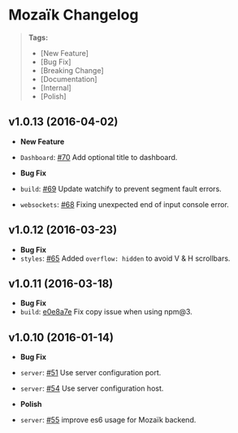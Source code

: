 # Mozaïk Changelog

> **Tags:**
> - [New Feature]
> - [Bug Fix]
> - [Breaking Change]
> - [Documentation]
> - [Internal]
> - [Polish]

## v1.0.13 (2016-04-02)

* **New Feature**
 * `Dashboard`: [#70](https://github.com/plouc/mozaik/pull/70) Add optional title to dashboard.
 
* **Bug Fix**
 * `build`: [#69](https://github.com/plouc/mozaik/pull/69) Update watchify to prevent segment fault errors.
 * `websockets`: [#68](https://github.com/plouc/mozaik/pull/68) Fixing unexpected end of input console error.

## v1.0.12 (2016-03-23)

* **Bug Fix**
 * `styles`: [#65](https://github.com/plouc/mozaik/pull/65) Added `overflow: hidden` to avoid V & H scrollbars.

## v1.0.11 (2016-03-18)

* **Bug Fix**
 * `build`: [e0e8a7e](https://github.com/plouc/mozaik/commit/e0e8a7e7adf3824c4fff9783153803947568945e) Fix copy issue when using npm@3.

## v1.0.10 (2016-01-14)

* **Bug Fix**
 * `server`: [#51](https://github.com/plouc/mozaik/pull/51) Use server configuration port.
 * `server`: [#54](https://github.com/plouc/mozaik/pull/54) Use server configuration host.

* **Polish**
 * `server`: [#55](https://github.com/plouc/mozaik/pull/55) improve es6 usage for Mozaïk backend.
